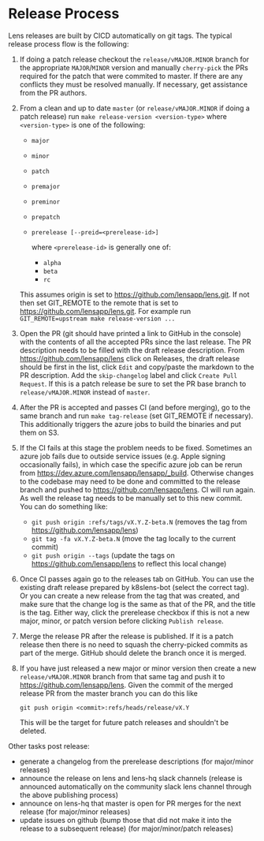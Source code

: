# Release Process

Lens releases are built by CICD automatically on git tags. The typical release process flow is the following:

1. If doing a patch release checkout the `release/vMAJOR.MINOR` branch for the appropriate `MAJOR`/`MINOR` version and manually `cherry-pick` the PRs required for the patch that were commited to master. If there are any conflicts they must be resolved manually. If necessary, get assistance from the PR authors.

1. From a clean and up to date `master` (or `release/vMAJOR.MINOR` if doing a patch release) run `make release-version <version-type>` where `<version-type>` is one of the following:
    - `major`
    - `minor`
    - `patch`
    - `premajor`
    - `preminor`
    - `prepatch`
    - `prerelease [--preid=<prerelease-id>]`
      
      where `<prerelease-id>` is generally one of:
        - `alpha`
        - `beta`
        - `rc`
  
    This assumes origin is set to https://github.com/lensapp/lens.git. If not then set GIT_REMOTE to the remote that is set to https://github.com/lensapp/lens.git. For example run `GIT_REMOTE=upstream make release-version ...`
1. Open the PR (git should have printed a link to GitHub in the console) with the contents of all the accepted PRs since the last release. The PR description needs to be filled with the draft release description. From https://github.com/lensapp/lens click on Releases, the draft release should be first in the list, click `Edit` and copy/paste the markdown to the PR description. Add the `skip-changelog` label and click `Create Pull Request`. If this is a patch release be sure to set the PR base branch to `release/vMAJOR.MINOR` instead of `master`.
1. After the PR is accepted and passes CI (and before merging), go to the same branch and run `make tag-release` (set GIT_REMOTE if necessary). This additionally triggers the azure jobs to build the binaries and put them on S3.
1. If the CI fails at this stage the problem needs to be fixed. Sometimes an azure job fails due to outside service issues (e.g. Apple signing occasionally fails), in which case the specific azure job can be rerun from https://dev.azure.com/lensapp/lensapp/_build. Otherwise changes to the codebase may need to be done and committed to the release branch and pushed to https://github.com/lensapp/lens. CI will run again. As well the release tag needs to be manually set to this new commit. You can do something like:
    - `git push origin :refs/tags/vX.Y.Z-beta.N` (removes the tag from https://github.com/lensapp/lens)
    - `git tag -fa vX.Y.Z-beta.N` (move the tag locally to the current commit)
    - `git push origin --tags` (update the tags on https://github.com/lensapp/lens to reflect this local change)

1. Once CI passes again go to the releases tab on GitHub. You can use the existing draft release prepared by k8slens-bot (select the correct tag). Or you can create a new release from the tag that was created, and make sure that the change log is the same as that of the PR, and the title is the tag. Either way, click the prerelease checkbox if this is not a new major, minor, or patch version before clicking `Publish release`.
1. Merge the release PR after the release is published. If it is a patch release then there is no need to squash the cherry-picked commits as part of the merge. GitHub should delete the branch once it is merged.
1. If you have just released a new major or minor version then create a new `release/vMAJOR.MINOR` branch from that same tag and push it to https://github.com/lensapp/lens. Given the commit of the merged release PR from the master branch you can do this like

    `git push origin <commit>:refs/heads/release/vX.Y`

    This will be the target for future patch releases and shouldn't be deleted.

Other tasks
 post release:
 - generate a changelog from the prerelease descriptions (for major/minor releases)
 - announce the release on lens and lens-hq slack channels (release is announced automatically on the community slack lens channel through the above publishing process)
 - announce on lens-hq that master is open for PR merges for the next release (for major/minor releases)
 - update issues on github (bump those that did not make it into the release to a subsequent release) (for major/minor/patch releases)
